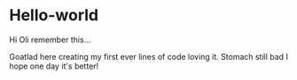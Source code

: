# Hello-world

Hi Oli remember this...

Goatlad here creating my first ever lines of code
loving it. Stomach still bad I hope one day it's better!
